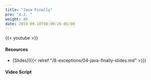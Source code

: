```yaml
---
title: "Java Finally"
pre: "4.J. "
weight: 40
date: 2019-09-10T00:00:26-05:00
---
```


{{< youtube  >}}

#### Resources

* [Slides]({{< relref "/8-exceptions/04-java-finally-slides.md" >}})

#### Video Script
